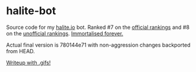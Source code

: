 # halite-bot
Source code for my [halite.io](https://halite.io) bot. Ranked #7 on the [official rankings](https://halite.io/leaderboard.php) and #8 on the [unofficial rankings](http://forums.halite.io/t/the-unofficial-better-final-rankings/1000). [Immortalised forever.](https://halite.io/user.php?userID=2714)

Actual final version is 780144e71 with non-aggression changes backported from HEAD. 

[Writeup with .gifs!](http://dexgroves.github.io/halite/2017/02/15/halite.html)
